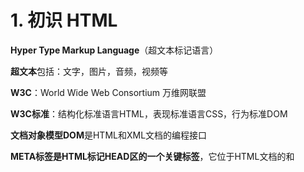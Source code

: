 # 1. 初识 HTML

**Hyper Type Markup Language**（超文本标记语言）

**超文本**包括：文字，图片，音频，视频等

**W3C**：World Wide Web Consortium 万维网联盟

**W3C标准**：结构化标准语言HTML，表现标准语言CSS，行为标准DOM

**文档对象模型DOM**是HTML和XML文档的编程接口

**META标签是HTML标记HEAD区的一个关键标签**，它位于HTML文档的<head>和<title>之间（有些也不是在<head>和<title>之间）。 它提供的信息虽然用户不可见，但却是文档的最基本的元信息。 <meta>除了提供文档字符集、使用语言、作者等基本信息外，还涉及对关键词和网页等级的设定。

```html
<!DOCTYPE html>
<html lang="en">
<!--代表网页头部-->
<head>
<!--    描述性标签，一般用来描述网站的一些信息，做搜索引擎优化（SEO）-->
    <meta charset="UTF-8">
    <meta name="keywords" content="isaiah learn html5, do you like it?"/>
    <meta name="description" content="in here we can learn freely"/>
<!--    代表网页标题（标签页名字）-->
    <title>my first title</title>
</head>
<!--代表网页主体-->
<body>
    Hello World!
</body>
</html>
```



# 2. 网页的标签

```html
<h1>
    标题标签 h1~h6
</h1>

<p>
    段落标签
</p>

<br/> 换行标签
<hr/> 水平线标签

字体样式标签
<strong>粗体</strong>
<em>斜体</em>

注释
<!-- 我是注释 -->

特殊符号
&nbsp; 空格
&gt; 大于符号
&lt; 小于符号
&copy; 版权符号©
&xxxx; 特殊符号
```



# 3. 图像标签

```html
<img src="path" alt="text" tilte="text" width="x" height="y"/>
src 为图像的地址（必填）
alt 为图像的替代文字（如果图片没加载出来，就显示alt的值）（必填）
title 为鼠标悬停在图片上时显示的文字
width 为图像的宽度
height 为图像的高度
```



# 4. 链接标签

```html
<a href="path" target="目标窗口位置">链接文本或图像</a>
href 跳转到的位置
target 表示窗口在哪里打开 
	_blank 在新标签页打开
	_self 在当前的网页打开

锚链接：使用id作为标记
<a id="top">顶部</a>
<a href="1.html#top"></a>

功能性链接
<a href="mailto:xxxxxx@qq.com">点击联系我</a>
```



# 5. 行内元素和块元素

行内元素：无论内容多少，该元素独占一行 <p></p>> <h1></h1>

行内元素：宽度与内容的多少相关 <strong></strong> <em></em>



# 6. 列表标签

无序列表

```html
<ul>
    <li>c</li>
    <li>c++</li>
    <li>java</li>
    <li>python</li>
    <li>lisp</li>
</ul>
```

+ c
+ c++
+ java
+ lisp



有序列表

```html
有序列表 ol = order list
<ol>
    <li>c</li>
    <li>c++</li>
    <li>java</li>
    <li>python</li>
    <li>lisp</li>
</ol>

1. c
2. c++
3. java
4. lisp
```



自定义列表

```html
dl: 标签
dt: 列表名称
dd: 列表内容
<dl>
    <dt>学科</dt>   
    <dd>c</dd>
    <dd>c++</dd>
    <dd>java</dd>
    
    <dt>城市</dt>
    <dd>london</dd>
    <dd>tokyo</dd>
    <dd>hongkong</dd>
</dl>

学科
	c
	c++
	java
城市
	london
	tokyo
	hongkong
```



# 7. 表格标签

```html
tr 行row 
td 列data
在td 标签中设置colspan可以跨列
在td 标签中设置rowspan可以跨行
<table border="1px">
    <tr>
        <td>11</td>
        <td>12</td>
        <td>13</td>
    </tr>
    <tr>
        <td>21</td>
        <td>22</td>
        <td>23</td>
    </tr>
</table>
```



# 8. 媒体元素

```html
controls: 控制条
autoplay: 自动播放
<video src="path" controls autoplay></video>
<audio src="path" controls></audio>
```



# 9. 页面结构分析

| 元素名  | 描述                       |
| :------ | -------------------------- |
| header  | 标题，头部区域的内容       |
| footer  | 标记脚部区域的内容         |
| section | 页面中的一块独立的区域     |
| article | 独立的文章内容             |
| aside   | 相关的内容（常用于侧边栏） |
| nav     | 导航类辅助内容             |



# 10. iframe 内联框架

```html
src 引用的页面地址
name 框架标识名，可以作为超链接的target值
width 宽度
height 高度
<iframe src="path" name="mainFrame"></iframe>
```



# 11. 初识表单

```html
method: 规定如何发送表单数据
	get: 可以在url中看到我们提交的信息，不安全，但是效率高
	post: 在url看不到提交的信息，但是在请求中能轻易破解
action: 表示向何处发送表单数据
<form method="post" action="result.html">
    <p>
        名字：<input type="text" name="username">
    </p>
    <p>
        密码：<input type="password" name="pwd">
    </p>
    <p>
        <input type="submit">
        <input type="reset">
    </p>
</form>
```



# 12. 表单元素格式

| 属性      | 说明                                                         |
| --------- | ------------------------------------------------------------ |
| type      | 指定元素的类型，默认为text（password，checkbox，radio单选框，submit，reset，file，hidden，image，button） |
| name      | 指定表单元素的名称                                           |
| value     | 元素的初始值，当type为radio时必须指定一个值                  |
| size      | 指定表单元素的初始宽度，当type为text或password时，以字符为单位，其它以像素为单位（文本框的长度） |
| maxlength | type为text或password时，表示输入的最大字符数（最长能写几个字符） |
| checked   | type为radio或checkbox时，指定的按钮是否被选中                |

**都需要name属性，用来作为键值对里面的键**



# 13. 单选框，多选框和按钮

```html
radio 单选框
name 表示组
<p>
    <input type="radio" value="boy" name="sex" checked>男
    <input type="radio" value="girl" name="sex">女
</p>

checkbox 多选框
name 表示组
<p>爱好：
    <input type="checkbox" value="sleep" name="hobby">睡觉
    <input type="checkbox" value="code" name="hobby" checked>代码
    <input type="checkbox" value="chat" name="hobby">聊天
</p>

value: 按钮的名字
name: 提交的键值对里面，键的名称
<p>按钮：
    <input type="button" name="btn1" value="点击变长">
    <input type="image" src
</p>
```



# 14. 下拉框，文本域与文件域

```html
name是键，value是值
<P>下拉框：
    <select name="列表名称">
        <option value="china">中国</option>
        <option value="us" selected>美国</option>
        <option value="uk">英国</option>
    </select>
</P>

textarea 文本域
cols 列
rows 行
<p>
    <textarea name="textarea" cols="50" rows="10">文本内容</textarea>
</p>

文件域
<p>
    <input type="file" name="files">
    <input type="button" value="上传" name="upload">
</p>
```



# 15. 验证，滑块与搜索框

```html
邮箱验证（初级）
<p>
    <input type="email" name="email">
</p>

url验证
<p>
    <input type="url" name="url">
</p>

数字验证（step是加减号增加减少的值）
<p>
    <input type="number" name="num" max="100" min="0" step="10">
</p>

滑块
<p>
    <input type="range" name="voice" min="0" max="100" step="2">
</p>

搜索框（后面有一个x可以直接删除框里面已经输入的东西）
<p>
    <input type="search" name="search">
</p>
```



# 16. 表单的应用

+ readonly 只读（默认值）
+ disable 禁用（用不了）
+ hidden 隐藏（没有输入框）



# 17. 增强鼠标功能

```html
点击“点我”文字，即可点亮id为for值的输入框
<p>
    <label for="mark">点我</label>
    <input type="text" id="mark">
</p>
```



# 18. 表单的初级验证

旨在减轻服务器的压力，高级验证通过JS来实现

+ placeholder 输入框提示信息
+ required 不能为空，为空不能提交
+ pattern 正则表达式

